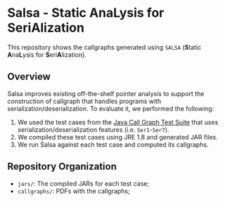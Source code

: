 # Salsa - Static AnaLysis for SeriAlization

This repository shows the callgraphs generated using `SALSA` (**S**tatic **A**na**L**ysis for **S**eri**A**lization).


## Overview
Salsa improves existing off-the-shelf pointer analysis to support the construction of callgraph that handles programs with serialization/deserialization.
To evaluate it, we performed the following:

1. We used the test cases from the [Java Call Graph Test Suite](https://bitbucket.org/delors/jcg/src/master/jcg_testcases/src/main/resources/Serialization.md) that uses serialization/deserialization features (i.e. `Ser1`-`Ser7`).
2. We compiled these test cases using JRE 1.8 and generated JAR files.
3. We run Salsa against each test case and computed its callgraphs.


## Repository Organization


* `jars/`: The compiled JARs for each test case;
* `callgraphs/`: PDFs with the callgraphs; 




